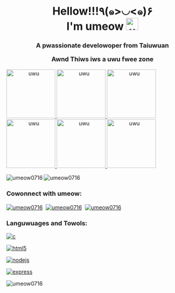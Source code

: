 <h1 align="center">
  Hellow!!!٩(๑>◡<๑)۶ <br/>
  I'm umeow
  <img src="https://i.imgur.com/bCGoJPa.jpg" alt="umeow" height="32" width="32" />
</h1>

<h3 align="center">
  <p>A pwassionate develowoper from Taiuwuan</p>
  <p>Awnd Thiws iws a uwu fwee zone</p>
</h3>

<a href="https://zh.wikipedia.org/zh-tw/UwU" target="_blank" rel="noreferrer" align="center">
  <img src="https://i.imgur.com/Om2oF9F.jpg" alt="uwu" height="128" width="128" />
  <img src="https://i.imgur.com/Om2oF9F.jpg" alt="uwu" height="128" width="128" />
  <img src="https://i.imgur.com/Om2oF9F.jpg" alt="uwu" height="128" width="128" />
  <img src="https://i.imgur.com/Om2oF9F.jpg" alt="uwu" height="128" width="128" />
  <img src="https://i.imgur.com/Om2oF9F.jpg" alt="uwu" height="128" width="128" />
  <img src="https://i.imgur.com/Om2oF9F.jpg" alt="uwu" height="128" width="128" />
</a>

<p>
  <img align="left" src="https://github-readme-stats.vercel.app/api/top-langs?username=umeow0716&show_icons=true&locale=en&layout=compact&theme=tokyonight" alt="umeow0716" />
  <img align="center" src="https://github-readme-stats.vercel.app/api?username=umeow0716&show_icons=true&locale=en&theme=tokyonight" alt="umeow0716" />
</p>

<h3 align="left">Cowonnect with umeow:</h3>
<p align="left">
  <a href="https://discordapp.com/users/510683520520290315" target="_blank"><img align="center" src="https://skillicons.dev/icons?i=discord" alt="umeow0716" /></a>&nbsp;
  <a href="https://instagram.com/umeow0716" target="_blank"><img align="center" src="https://skillicons.dev/icons?i=instagram" alt="umeow0716" /></a>&nbsp;
  <a href="https://twitter.com/umeow0716" target="_blank"><img align="center" src="https://skillicons.dev/icons?i=twitter" alt="umeow0716" /></a>
</p>

<h3 align="left">Languwuages and Towols:</h3>
<p align="left">
  <a href="https://skillicons.dev/" target="_blank" rel="noreferrer"> 
    <img src="https://skillicons.dev/icons?i=c,cpp,cs" alt="c" /> 
  </a>
</p>

<p align="left"> 
  <a href="https://skillicons.dev/" target="_blank" rel="noreferrer">
    <img src="https://skillicons.dev/icons?i=html,css,js,react" alt="html5" />
  </a>
</p>

<p align="left">
  <a href="https://skillicons.dev/" target="_blank" rel="noreferrer">
    <img src="https://skillicons.dev/icons?i=nodejs,python,java,go,php" alt="nodejs" />
  </a>
</p>

<p align="left">
  <a href="https://skillicons.dev/" target="_blank" rel="noreferrer">
    <img src="https://skillicons.dev/icons?i=express,flask,nginx,figma,flutter,mysql" alt="express" />
  </a>
</p>

<p align="left">
  <img
    src="https://komarev.com/ghpvc/?username=umeow0716&color=ff69b4&style=for-the-badge" alt="umeow0716"
  />
</p>
